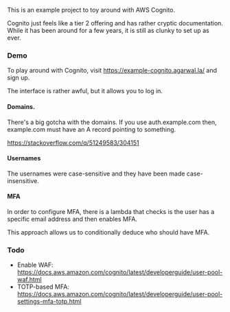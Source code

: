 This is an example project to toy around with AWS Cognito.

Cognito just feels like a tier 2 offering and has rather cryptic documentation.
While it has been around for a few years, it is still as clunky to set up
as ever.

### Demo

To play around with Cognito, visit https://example-cognito.agarwal.la/ and
sign up.

The interface is rather awful, but it allows you to log in.

#### Domains.

There's a big gotcha with the domains. If you use auth.example.com then,
example.com must have an A record pointing to something.

https://stackoverflow.com/q/51249583/304151

#### Usernames

The usernames were case-sensitive and they have been made case-insensitive.

#### MFA

In order to configure MFA, there is a lambda that checks is the user has a
specific email address and then enables MFA.

This approach allows us to conditionally deduce who should have MFA.

### Todo

- Enable WAF: https://docs.aws.amazon.com/cognito/latest/developerguide/user-pool-waf.html
- TOTP-based MFA: https://docs.aws.amazon.com/cognito/latest/developerguide/user-pool-settings-mfa-totp.html
